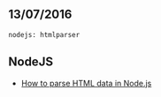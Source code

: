 13/07/2016
----------

`nodejs: htmlparser`

## NodeJS

- [How to parse HTML data in Node.js](http://www.codingdefined.com/2016/01/how-to-parse-html-data-in-nodejs.html)
